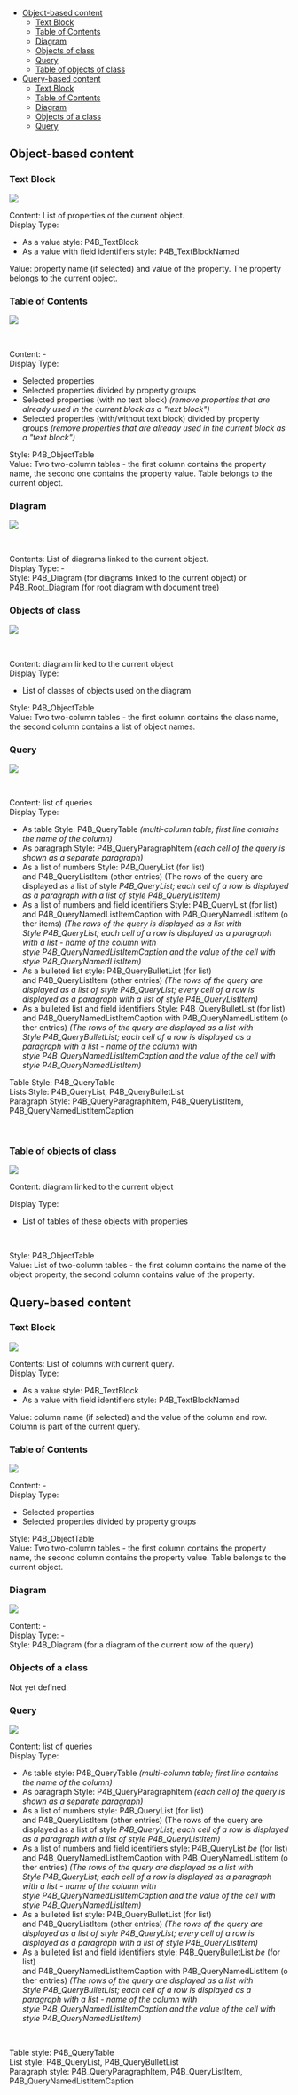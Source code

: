 -   [Object-based content](#object-based-content)
    -   [Text Block](#text-block)
    -   [Table of Contents](#table-of-contents)
    -   [Diagram](#diagram)
    -   [Objects of class](#objects-of-class)
    -   [Query](#query)
    -   [Table of objects of class](#table-of-objects-of-class)
-   [Query-based content](#query-based-content)
    -   [Text Block](#text-block-1)
    -   [Table of Contents](#table-of-contents-1)
    -   [Diagram](#diagram-1)
    -   [Objects of a class](#objects-of-a-class)
    -   [Query](#query-1)


## Object-based content

### Text Block

![](//images.ctfassets.net/utx1h0gfm1om/14tP0vIXGAocQAOYkIkekC/249c47f1c2dc0424dba4cf9c649a3314/329190.png)

Content: List of properties of the current object.  
Display Type:

-   As a value style: P4B\_TextBlock
-   As a value with field identifiers style: P4B\_TextBlockNamed

Value: property name (if selected) and value of the property. The
property belongs to the current object.


### Table of Contents

![](//images.ctfassets.net/utx1h0gfm1om/1ePjICFQ2u4soYaGCoIQQ0/839c725188df3235f5eae312fe6f341f/329188.png)

 

Content: -  
Display Type:

-   Selected properties
-   Selected properties divided by property groups
-   Selected properties (with no text block) *(remove properties that
    are already used in the current block as a "text block")*
-   Selected properties (with/without text block) divided by property
    groups *(remove properties that are already used in the current
    block as a "text block")*

Style: P4B\_ObjectTable  
Value: Two two-column tables - the first column contains the property
name, the second one contains the property value. Table belongs to the
current object.

### Diagram

![](//images.ctfassets.net/utx1h0gfm1om/4Mt4XtXla8YQgcM8s0YS62/ba5d8b4bbab9f3e43478690b6b686ca0/329492.png)

 

Contents: List of diagrams linked to the current object.  
Display Type: -  
Style: P4B\_Diagram (for diagrams linked to the current object) or   
P4B\_Root\_Diagram (for root diagram with document tree)

### Objects of class

![](//images.ctfassets.net/utx1h0gfm1om/6ect7GTQdOCEkwmemAMK2a/f2429253455ebcb35e70d51f012ae3fb/329483.png)

 

Content: diagram linked to the current object  
Display Type:

-   List of classes of objects used on the diagram

Style: P4B\_ObjectTable  
Value: Two two-column tables - the first column contains the class name,
the second column contains a list of object names.

### Query

![](//images.ctfassets.net/utx1h0gfm1om/44BpUoEgpGSSSmkG6oCq0s/b166d5de77f4f0a96ad3548d6788f3c1/329503.png)

 

Content: list of queries  
Display Type:

-   As table Style: P4B\_QueryTable *(multi-column table; first line
    contains the name of the column)*
-   As paragraph Style: P4B\_QueryParagraphItem *(each cell of the query
    is shown as a separate paragraph)*
-   As a list of numbers Style: P4B\_QueryList (for list)
    and P4B\_QueryListItem (other entries) (The rows of the query are
    displayed as a list of style *P4B\_QueryList; each cell of a row is
    displayed as a paragraph with a list of style P4B\_QueryListItem)*
-   As a list of numbers and field identifiers
    Style: P4B\_QueryList (for list)
    and P4B\_QueryNamedListItemCaption with P4B\_QueryNamedListItem (other
    items) *(The rows of the query is displayed as a list with
    Style P4B\_QueryList; each cell of a row is displayed as a paragraph
    with a list - name of the column with
    style P4B\_QueryNamedListItemCaption and the value of the cell with
    style P4B\_QueryNamedListItem)*
-   As a bulleted list style: P4B\_QueryBulletList (for list)
    and P4B\_QueryListItem (other entries) *(The rows of the query are
    displayed as a list of style P4B\_QueryList; every cell of a row is
    displayed as a paragraph with a list of style P4B\_QueryListItem)*
-   As a bulleted list and field identifiers
    Style: P4B\_QueryBulletList (for list)
    and P4B\_QueryNamedListItemCaption with P4B\_QueryNamedListItem (other
    entries) *(The rows of the query are displayed as a list with
    Style P4B\_QueryBulletList; each cell of a row is displayed as a
    paragraph with a list - name of the column with
    style P4B\_QueryNamedListItemCaption and the value of the cell with
    style P4B\_QueryNamedListItem)*

  
Table Style: P4B\_QueryTable  
Lists Style: P4B\_QueryList, P4B\_QueryBulletList  
Paragraph Style: P4B\_QueryParagraphItem, P4B\_QueryListItem,
P4B\_QueryNamedListItemCaption

 

### Table of objects of class

![](//images.ctfassets.net/utx1h0gfm1om/6p8GWfXWRqy6oCYusqcmou/10b4207e8599bb335fe47b9d1d649552/329478.png)

Content: diagram linked to the current object

Display Type:

-   List of tables of these objects with properties

 

Style: P4B\_ObjectTable  
Value: List of two-column tables - the first column contains the name of
the object property, the second column contains value of the property.

## Query-based content

### Text Block

![](//images.ctfassets.net/utx1h0gfm1om/2lOXsWQ6d682aMCAIW22iq/479bce30192060295c3c8bf951c0b950/329071.png)

Contents: List of columns with current query.  
Display Type:

-   As a value style: P4B\_TextBlock
-   As a value with field identifiers style: P4B\_TextBlockNamed

Value: column name (if selected) and the value of the column and row.
Column is part of the current query.

### Table of Contents

![](//images.ctfassets.net/utx1h0gfm1om/20TrFUEhlG6SqmaGQqUg8K/c8ba42ee09905e43dd46791f97864fea/329073.png)

Content: -  
Display Type:

-   Selected properties
-   Selected properties divided by property groups

Style: P4B\_ObjectTable  
Value: Two two-column tables - the first column contains the property
name, the second column contains the property value. Table belongs to
the current object.

### Diagram

![](//images.ctfassets.net/utx1h0gfm1om/5FBPpbDRXqIEiscM2aaMWi/a097b3f80966ef50cf77175a9f599d9d/329075.png)

Content: -  
Display Type: -  
Style: P4B\_Diagram (for a diagram of the current row of the query)

### Objects of a class

Not yet defined.

### Query

![](//images.ctfassets.net/utx1h0gfm1om/519xMy1Bv2uwgQUUWQoMi4/91aeca2862c07d11643f7039e9158d26/329077.png)

Content: list of queries  
Display Type:

-   As table style: P4B\_QueryTable *(multi-column table; first line
    contains the name of the column)*
-   As paragraph Style: P4B\_QueryParagraphItem *(each cell of the query
    is shown as a separate paragraph)*
-   As a list of numbers style: P4B\_QueryList (for list)
    and P4B\_QueryListItem (other entries) (The rows of the query are
    displayed as a list of style *P4B\_QueryList; each cell of a row is
    displayed as a paragraph with a list of style P4B\_QueryListItem)*
-   As a list of numbers and field identifiers
    style: P4B\_QueryList *be* (for list)
    and P4B\_QueryNamedListItemCaption with P4B\_QueryNamedListItem (other
    entries) *(The rows of the query are displayed as a list with
    Style P4B\_QueryList; each cell of a row is displayed as a paragraph
    with a list - name of the column with
    style P4B\_QueryNamedListItemCaption and the value of the cell with
    style P4B\_QueryNamedListItem)*
-   As a bulleted list style: P4B\_QueryBulletList (for list)
    and P4B\_QueryListItem (other entries) *(The rows of the query are
    displayed as a list of style P4B\_QueryList; every cell of a row is
    displayed as a paragraph with a list of style P4B\_QueryListItem)*
-   As a bulleted list and field identifiers
    style: P4B\_QueryBulletList *be* (for list)
    and P4B\_QueryNamedListItemCaption with P4B\_QueryNamedListItem (other
    entries) *(The rows of the query are displayed as a list with
    Style P4B\_QueryBulletList; each cell of a row is displayed as a
    paragraph with a list - name of the column with
    style P4B\_QueryNamedListItemCaption and the value of the cell with
    style P4B\_QueryNamedListItem)*

 

Table style: P4B\_QueryTable  
List style: P4B\_QueryList, P4B\_QueryBulletList  
Paragraph style: P4B\_QueryParagraphItem, P4B\_QueryListItem,
P4B\_QueryNamedListItemCaption

 